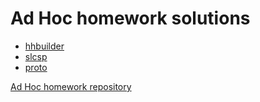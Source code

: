 Ad Hoc homework solutions
========================

 - [hhbuilder](https://github.com/hellosputnik/homework/tree/master/hhbuilder)
 - [slcsp](https://github.com/hellosputnik/homework/tree/master/slcsp)
 - [proto](https://github.com/hellosputnik/homework/tree/master/proto)

[Ad Hoc homework repository](https://github.com/adhocteam/homework)
